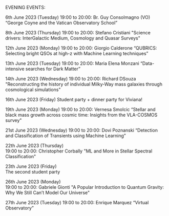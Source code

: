 EVENING EVENTS: 

6th June 2023 (Tuesday)
19:00 to 20:00: Br. Guy Consolmagno (VO) “George Coyne and the Vatican Observatory School”

8th June 2023 (Thursday)
19:00 to 20:00: Stefano Cristiani "Science drivers: InterGalactic Medium, Cosmology and Quasar Surveys"

12th June 2023 (Monday)
19:00 to 20:00: Giorgio Calderone “QUBRICS: Selecting bright QSOs at high-z with Machine Learning techniques”

13th June 2023 (Tuesday)
19:00 to 20:00:  Maria Elena Monzani “Data-intensive searches for Dark Matter”

14th June 2023 (Wednesday)
19:00 to 20:00: Richard DSouza "Reconstructing the history of individual Milky-Way mass galaxies through cosmological simulations"

16th June 2023 (Friday)
Student party + dinner party for Viviana!

19th June 2023 (Monday)
19:00 to 20:00: Vernesa Smolcic “Stellar and black mass growth across cosmic time: Insights from the VLA-COSMOS survey" 

21st June 2023 (Wednesday) 
19:00 to 20:00: Dovi Poznanski “Detection and Classification of Transients using Machine Learning”

22th June 2023 (Thursday)  
19:00 to 20:00: Christopher Corbally "ML and More in Stellar Spectral Classification"

23th June 2023 (Friday)     
The second student party

26th June 2023 (Monday)  
19:00 to 20:00:  Gabriele Gionti "A Popular Introduction to Quantum Gravity: Why We Still Can’t Model Our Universe"

27th June 2023 (Tuesday)
19:00 to 20:00:  Enrique Marquez “Virtual Observatory”
